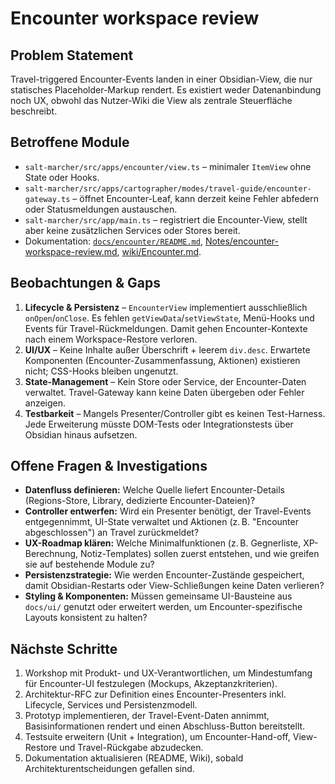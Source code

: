 # Encounter workspace review

## Problem Statement
Travel-triggered Encounter-Events landen in einer Obsidian-View, die nur statisches Placeholder-Markup rendert. Es existiert weder Datenanbindung noch UX, obwohl das Nutzer-Wiki die View als zentrale Steuerfläche beschreibt.

## Betroffene Module
- `salt-marcher/src/apps/encounter/view.ts` – minimaler `ItemView` ohne State oder Hooks.
- `salt-marcher/src/apps/cartographer/modes/travel-guide/encounter-gateway.ts` – öffnet Encounter-Leaf, kann derzeit keine Fehler abfedern oder Statusmeldungen austauschen.
- `salt-marcher/src/app/main.ts` – registriert die Encounter-View, stellt aber keine zusätzlichen Services oder Stores bereit.
- Dokumentation: [`docs/encounter/README.md`](../salt-marcher/docs/encounter/README.md), [Notes/encounter-workspace-review.md](../Notes/encounter-workspace-review.md), [wiki/Encounter.md](../wiki/Encounter.md).

## Beobachtungen & Gaps
1. **Lifecycle & Persistenz** – `EncounterView` implementiert ausschließlich `onOpen`/`onClose`. Es fehlen `getViewData`/`setViewState`, Menü-Hooks und Events für Travel-Rückmeldungen. Damit gehen Encounter-Kontexte nach einem Workspace-Restore verloren.
2. **UI/UX** – Keine Inhalte außer Überschrift + leerem `div.desc`. Erwartete Komponenten (Encounter-Zusammenfassung, Aktionen) existieren nicht; CSS-Hooks bleiben ungenutzt.
3. **State-Management** – Kein Store oder Service, der Encounter-Daten verwaltet. Travel-Gateway kann keine Daten übergeben oder Fehler anzeigen.
4. **Testbarkeit** – Mangels Presenter/Controller gibt es keinen Test-Harness. Jede Erweiterung müsste DOM-Tests oder Integrationstests über Obsidian hinaus aufsetzen.

## Offene Fragen & Investigations
- **Datenfluss definieren:** Welche Quelle liefert Encounter-Details (Regions-Store, Library, dedizierte Encounter-Dateien)?
- **Controller entwerfen:** Wird ein Presenter benötigt, der Travel-Events entgegennimmt, UI-State verwaltet und Aktionen (z. B. "Encounter abgeschlossen") an Travel zurückmeldet?
- **UX-Roadmap klären:** Welche Minimalfunktionen (z. B. Gegnerliste, XP-Berechnung, Notiz-Templates) sollen zuerst entstehen, und wie greifen sie auf bestehende Module zu?
- **Persistenzstrategie:** Wie werden Encounter-Zustände gespeichert, damit Obsidian-Restarts oder View-Schließungen keine Daten verlieren?
- **Styling & Komponenten:** Müssen gemeinsame UI-Bausteine aus `docs/ui/` genutzt oder erweitert werden, um Encounter-spezifische Layouts konsistent zu halten?

## Nächste Schritte
1. Workshop mit Produkt- und UX-Verantwortlichen, um Mindestumfang für Encounter-UI festzulegen (Mockups, Akzeptanzkriterien).
2. Architektur-RFC zur Definition eines Encounter-Presenters inkl. Lifecycle, Services und Persistenzmodell.
3. Prototyp implementieren, der Travel-Event-Daten annimmt, Basisinformationen rendert und einen Abschluss-Button bereitstellt.
4. Testsuite erweitern (Unit + Integration), um Encounter-Hand-off, View-Restore und Travel-Rückgabe abzudecken.
5. Dokumentation aktualisieren (README, Wiki), sobald Architekturentscheidungen gefallen sind.

